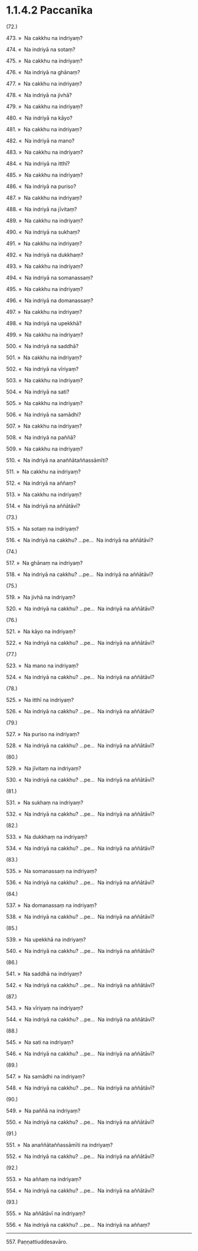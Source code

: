 # 1.1.4.2 Paccanīka

(72.)

473\. »  Na cakkhu na indriyaṃ?

474\. «  Na indriyā na sotaṃ?

475\. »  Na cakkhu na indriyaṃ?

476\. «  Na indriyā na ghānaṃ?

477\. »  Na cakkhu na indriyaṃ?

478\. «  Na indriyā na jivhā?

479\. »  Na cakkhu na indriyaṃ?

480\. «  Na indriyā na kāyo?

481\. »  Na cakkhu na indriyaṃ?

482\. «  Na indriyā na mano?

483\. »  Na cakkhu na indriyaṃ?

484\. «  Na indriyā na itthī?

485\. »  Na cakkhu na indriyaṃ?

486\. «  Na indriyā na puriso?

487\. »  Na cakkhu na indriyaṃ?

488\. «  Na indriyā na jīvitaṃ?

489\. »  Na cakkhu na indriyaṃ?

490\. «  Na indriyā na sukhaṃ?

491\. »  Na cakkhu na indriyaṃ?

492\. «  Na indriyā na dukkhaṃ?

493\. »  Na cakkhu na indriyaṃ?

494\. «  Na indriyā na somanassaṃ?

495\. »  Na cakkhu na indriyaṃ?

496\. «  Na indriyā na domanassaṃ?

497\. »  Na cakkhu na indriyaṃ?

498\. «  Na indriyā na upekkhā?

499\. »  Na cakkhu na indriyaṃ?

500\. «  Na indriyā na saddhā?

501\. »  Na cakkhu na indriyaṃ?

502\. «  Na indriyā na vīriyaṃ?

503\. »  Na cakkhu na indriyaṃ?

504\. «  Na indriyā na sati?

505\. »  Na cakkhu na indriyaṃ?

506\. «  Na indriyā na samādhi?

507\. »  Na cakkhu na indriyaṃ?

508\. «  Na indriyā na paññā?

509\. »  Na cakkhu na indriyaṃ?

510\. «  Na indriyā na anaññātaññassāmīti?

511\. »  Na cakkhu na indriyaṃ?

512\. «  Na indriyā na aññaṃ?

513\. »  Na cakkhu na indriyaṃ?

514\. «  Na indriyā na aññātāvī?

(73.)

515\. »  Na sotaṃ na indriyaṃ?

516\. «  Na indriyā na cakkhu? …pe…  Na indriyā na aññātāvī?

(74.)

517\. »  Na ghānaṃ na indriyaṃ?

518\. «  Na indriyā na cakkhu? …pe…  Na indriyā na aññātāvī?

(75.)

519\. »  Na jivhā na indriyaṃ?

520\. «  Na indriyā na cakkhu? …pe…  Na indriyā na aññātāvī?

(76.)

521\. »  Na kāyo na indriyaṃ?

522\. «  Na indriyā na cakkhu? …pe…  Na indriyā na aññātāvī?

(77.)

523\. »  Na mano na indriyaṃ?

524\. «  Na indriyā na cakkhu? …pe…  Na indriyā na aññātāvī?

(78.)

525\. »  Na itthī na indriyaṃ?

526\. «  Na indriyā na cakkhu? …pe…  Na indriyā na aññātāvī?

(79.)

527\. »  Na puriso na indriyaṃ?

528\. «  Na indriyā na cakkhu? …pe…  Na indriyā na aññātāvī?

(80.)

529\. »  Na jīvitaṃ na indriyaṃ?

530\. «  Na indriyā na cakkhu? …pe…  Na indriyā na aññātāvī?

(81.)

531\. »  Na sukhaṃ na indriyaṃ?

532\. «  Na indriyā na cakkhu? …pe…  Na indriyā na aññātāvī?

(82.)

533\. »  Na dukkhaṃ na indriyaṃ?

534\. «  Na indriyā na cakkhu? …pe…  Na indriyā na aññātāvī?

(83.)

535\. »  Na somanassaṃ na indriyaṃ?

536\. «  Na indriyā na cakkhu? …pe…  Na indriyā na aññātāvī?

(84.)

537\. »  Na domanassaṃ na indriyaṃ?

538\. «  Na indriyā na cakkhu? …pe…  Na indriyā na aññātāvī?

(85.)

539\. »  Na upekkhā na indriyaṃ?

540\. «  Na indriyā na cakkhu? …pe…  Na indriyā na aññātāvī?

(86.)

541\. »  Na saddhā na indriyaṃ?

542\. «  Na indriyā na cakkhu? …pe…  Na indriyā na aññātāvī?

(87.)

543\. »  Na vīriyaṃ na indriyaṃ?

544\. «  Na indriyā na cakkhu? …pe…  Na indriyā na aññātāvī?

(88.)

545\. »  Na sati na indriyaṃ?

546\. «  Na indriyā na cakkhu? …pe…  Na indriyā na aññātāvī?

(89.)

547\. »  Na samādhi na indriyaṃ?

548\. «  Na indriyā na cakkhu? …pe…  Na indriyā na aññātāvī?

(90.)

549\. »  Na paññā na indriyaṃ?

550\. «  Na indriyā na cakkhu? …pe…  Na indriyā na aññātāvī?

(91.)

551\. »  Na anaññātaññassāmīti na indriyaṃ?

552\. «  Na indriyā na cakkhu? …pe…  Na indriyā na aññātāvī?

(92.)

553\. »  Na aññaṃ na indriyaṃ?

554\. «  Na indriyā na cakkhu? …pe…  Na indriyā na aññātāvī?

(93.)

555\. »  Na aññātāvī na indriyaṃ?

556\. «  Na indriyā na cakkhu? …pe…  Na indriyā na aññaṃ?

---

557\. Paṇṇattiuddesavāro.

